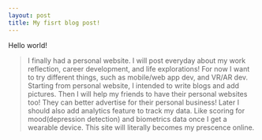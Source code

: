 ```yaml
---
layout: post
title: My fisrt blog post!
---
```


Hello world! 

> I finally had a personal website. I will post everyday about my work reflection, career development, and life explorations!
>For now I want to try different things, such as mobile/web app dev, and VR/AR dev. 
>Starting from personal website, I intended to write blogs and add pictures. 
>Then I will help my friends to have their personal websites too! They can better advertise for their personal business!
>Later I should also add analytics feature to track my data. Like scoring for mood(depression detection) and biometrics data once I get a wearable device. 
>This site will literally becomes my prescence online. 
